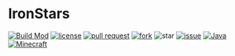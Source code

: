 # IronStars
[![Build Mod](https://github.com/Gu-ZT/IronStars/actions/workflows/build-mod.yml/badge.svg)](https://github.com/Gu-ZT/IronStars/actions/workflows/build-mod.yml)
[![license](https://img.shields.io/github/license/iron-stars/IronStars)](https://github.com/iron-stars/IronStars/blob/master/LICENSE)
[![pull request](https://img.shields.io/bitbucket/pr-raw/iron-stars/IronStars)](https://github.com/iron-stars/IronStars/pulls)
[![fork](https://img.shields.io/github/forks/iron-stars/IronStars)](https://github.com/iron-stars/IronStars/network/members)
![star](https://img.shields.io/github/stars/iron-stars/IronStars)
[![issue](https://img.shields.io/bitbucket/issues-raw/iron-stars/IronStars)](https://github.com/iron-stars/IronStars/issues)
[![Java](https://img.shields.io/badge/Java-1.8-yellow)](https://java.com/zh-CN/download/manual.jsp)
[![Minecraft](https://img.shields.io/badge/Minecraft-1.16.5-66ccff)](https://www.minecraft.net/)

